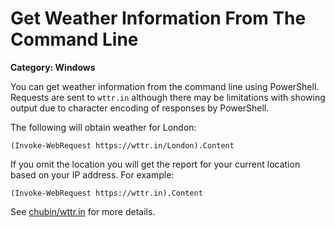 # Get Weather Information From The Command Line

__Category: Windows__

You can get weather information from the command line using PowerShell. Requests are sent to `wttr.in` although there may be limitations with showing output due to character encoding of responses by PowerShell. 

The following will obtain weather for London:

```command
(Invoke-WebRequest https://wttr.in/London).Content
```

If you omit the location you will get the report for your current location based on your IP address. For example:

```command
(Invoke-WebRequest https://wttr.in).Content
```

See [chubin/wttr.in](https://github.com/chubin/wttr.in) for more details.
